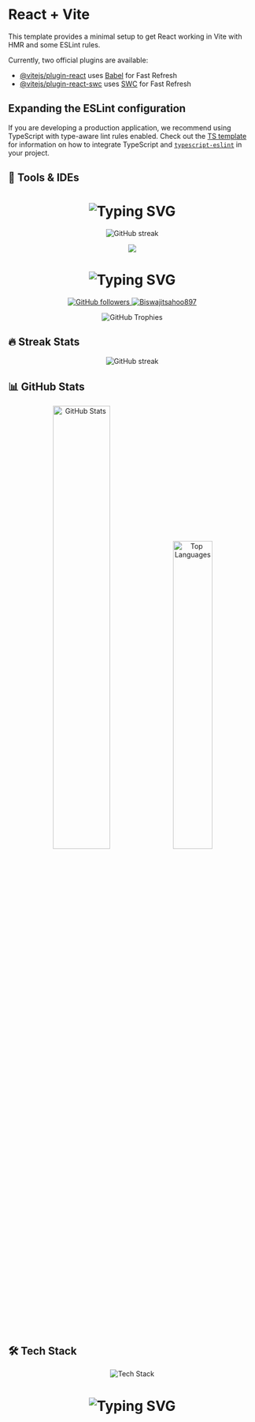 # React + Vite

This template provides a minimal setup to get React working in Vite with HMR and some ESLint rules.

Currently, two official plugins are available:

- [@vitejs/plugin-react](https://github.com/vitejs/vite-plugin-react/blob/main/packages/plugin-react) uses [Babel](https://babeljs.io/) for Fast Refresh
- [@vitejs/plugin-react-swc](https://github.com/vitejs/vite-plugin-react/blob/main/packages/plugin-react-swc) uses [SWC](https://swc.rs/) for Fast Refresh

## Expanding the ESLint configuration

If you are developing a production application, we recommend using TypeScript with type-aware lint rules enabled. Check out the [TS template](https://github.com/vitejs/vite/tree/main/packages/create-vite/template-react-ts) for information on how to integrate TypeScript and [`typescript-eslint`](https://typescript-eslint.io) in your project.


<!-- Tools Badges Section -->
## 🚀 Tools & IDEs

<h1 align="center">
  <img src="https://readme-typing-svg.demolab.com?font=Fira+Code&pause=1000&color=00FFAA&width=435&lines=Hey%2C+I'm+Biswajit+Sahoo;A+Passionate+Coder+Developer;Welcome+to+my+GitHub+profile!" alt="Typing SVG" />
</h1>



<p align="center">
  <img src="https://github-readme-streak-stats.herokuapp.com/?user=Biswajitsahoo897&theme=radical" alt="GitHub streak" />
</p>



<p align="center">
  <a href="https://github.com/Biswajitsahoo897?tab=followers">
    <img src="https://img.shields.io/github/followers/Biswajitsahoo897?label=Followers&style=social" />
  </a>
</p>


<h1 align="center">
  <img src="https://readme-typing-svg.demolab.com?font=Fira+Code&size=28&duration=3000&pause=1000&color=00FFAA&center=true&vCenter=true&width=500&lines=Hey+There!+👋;I'm+Biswajit+Sahoo;Full-Stack+Developer;Open-Source+Enthusiast;Problem+Solver" alt="Typing SVG" />
</h1>

<p align="center">
  <a href="https://github.com/Biswajitsahoo897?tab=followers">
    <img alt="GitHub followers" src="https://img.shields.io/github/followers/Biswajitsahoo897?color=00FFAA&label=Followers&logo=github&style=for-the-badge">
  </a>
  <a href="https://github.com/Biswajitsahoo897">
    <img src="https://komarev.com/ghpvc/?username=Biswajitsahoo897&label=Profile%20views&color=00FFAA&style=for-the-badge" alt="Biswajitsahoo897" />
  </a>
</p>

<p align="center">
  <img src="https://github-profile-trophy.vercel.app/?username=Biswajitsahoo897&theme=onedark&row=1&column=7&margin-w=15&margin-h=15" alt="GitHub Trophies" />
</p>

## 🔥 Streak Stats

<p align="center">
  <img src="https://github-readme-streak-stats.herokuapp.com/?user=Biswajitsahoo897&theme=radical&hide_border=true&background=0D1117&stroke=00FFAA&ring=00FFAA&fire=00FFAA&currStreakLabel=00FFAA" alt="GitHub streak" />
</p>

## 📊 GitHub Stats

<p align="center">
  <img src="https://github-readme-stats.vercel.app/api?username=Biswajitsahoo897&show_icons=true&theme=radical&hide_border=true&bg_color=0D1117&title_color=00FFAA&icon_color=00FFAA&text_color=FFFFFF" alt="GitHub Stats" width="48%" />
  <img src="https://github-readme-stats.vercel.app/api/top-langs/?username=Biswajitsahoo897&layout=compact&theme=radical&hide_border=true&bg_color=0D1117&title_color=00FFAA&text_color=FFFFFF" alt="Top Languages" width="40%" />
</p>

## 🛠️ Tech Stack

<p align="center">
  <img src="https://skillicons.dev/icons?i=js,ts,react,nextjs,nodejs,express,mongodb,postgres,html,css,tailwind,bootstrap,git,github,vscode,figma,linux&perline=9&theme=dark" alt="Tech Stack" />
</p>


<h1 align="center">
  <img src="https://readme-typing-svg.demolab.com?font=Fira+Code&size=28&weight=600&duration=2000&pause=1000&color=00FFAA&background=0D111700&center=true&vCenter=true&width=500&lines=Hey+There!+👋;I'm+Biswajit+Sahoo;Full-Stack+Developer;Open-Source+Enthusiast;Problem+Solver&cursor=true&cursorColor=FFFFFF&repeat=true&random=false&multiline=true" alt="Typing SVG" />
</h1>